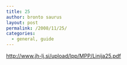 ```yaml
---
title: 25
author: bronto saurus
layout: post
permalink: /2008/11/25/
categories:
  - general, guide
---
```

<a href="http://www.jh-lj.si/upload/lpp/MPP/Linija25.pdf" target="_blank" >http://www.jh-lj.si/upload/lpp/MPP/Linija25.pdf</a>